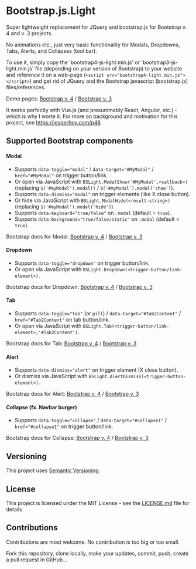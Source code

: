 ﻿# Bootstrap.js.Light

Super lightweight replacement for JQuery and bootstrap.js for Bootstrap v. 4 and v. 3 projects.

No animations etc., just very basic functionality for Modals, Dropdowns, Tabs, Alerts, and Collapses (tool bar).

To use it, simply copy the 'bootstrap4-js-light.min.js' or 'bootstrap3-js-light.min.js' file (depending on your version of Bootstrap)
to your website and reference it on a web-page (`<script src="bootstrap4-light.min.js"></script>`) and get rid of JQuery and the Bootstrap javascript (bootstrap.js) files/references.

Demo pages: [Bootstrap v. 4](<https://jesperhoy.github.io/bootstrap.js.light/demo-bs4.html>)
/ [Bootstrap v. 3](https://jesperhoy.github.io/bootstrap.js.light/demo-bs3.html)

It works perfectly with Vue.js (and presummably React, Angular, etc.) - which is why I worte it.
 For more on background and motivation for this project, see <https://jesperhoy.com/p46>


## Supported Bootstrap components

#### Modal

- Supports `data-toggle="modal"` / `data-target="#MyModal"` / `href="#MyModal"` on trigger button/link.
- Or open via JavaScript with `BSLight.ModalShow('#MyModal',<callback>)`
    (replacing `$('#myModal').modal()` / `$('#myModal').modal('show')`).
- Supports `data-dismiss="modal"` on trigger elements (like X close button).
- Or hide via JavaScript with `BSLight.ModalHide(<result-string>)`
    (replacing `$('#myModal').modal('hide')`).
- Supports `data-keyboard="true/false"` on `.modal` (default = `true`).
- Supports `data-background="true/false/static"` on `.modal` (default = `true`).

Bootstrap docs for Modal: [Bootstrap v. 4](https://getbootstrap.com/docs/4.3/components/modal/)
/ [Bootstrap v. 3](https://getbootstrap.com/docs/3.4/javascript/#modals)

#### Dropdown


- Supports `data-toggle="dropdown"` on trigger button/link.
- Or open via JavaScript with `BSLight.Dropdown(<trigger-button/link-element>)`.

Bootstrap docs for Dropdown: [Bootstrap v. 4](https://getbootstrap.com/docs/4.3/components/dropdowns/)
/ [Bootstrap v. 3](https://getbootstrap.com/docs/3.4/javascript/#dropdowns)

#### Tab

- Supports `data-toggle="tab"` (or `pill`) / `data-target="#Tab2Content"` / `href="#Tab2Content"` on tab button/link.
- Or open via JavaScript with `BSLight.Tab(<trigger-button/link-element>,'#Tab2Content')`.

Bootstrap docs for Tab: [Bootstrap v. 4](https://getbootstrap.com/docs/4.3/components/navs/#tabs)
/ [Bootstrap v. 3](https://getbootstrap.com/docs/3.4/javascript/#tabs)

#### Alert

- Supports `data-dismiss="alert"` on trigger element (X close button).
- Or dismiss via JavaScript with `BSLight.AlertDismiss(<trigger-button-element>)`.

Bootstrap docs for Alert: [Bootstrap v. 4](https://getbootstrap.com/docs/4.3/components/alerts/)
/ [Bootstrap v. 3](https://getbootstrap.com/docs/3.4/javascript/#alerts)

#### Collapse (fx. Navbar burger)

- Supports `data-toggle="collapse"` / `data-target="#collapse1"` / `href="#collapse1"` on trigger button/link.

Bootstrap docs for Collapse: [Bootstrap v. 4](https://getbootstrap.com/docs/4.3/components/collapse/)
/ [Bootstrap v. 3](https://getbootstrap.com/docs/3.4/javascript/#collapse)

## Versioning

This project uses [Semantic Versioning](https://semver.org/).

## License

This project is licensed under the MIT License - see the [LICENSE.md](LICENSE.md) file for details

## Contributions

Contributions are most welcome. No contribution is too big or too small.

Fork this repository, clone locally, make your updates, commit, push, create a pull request in GitHub...

